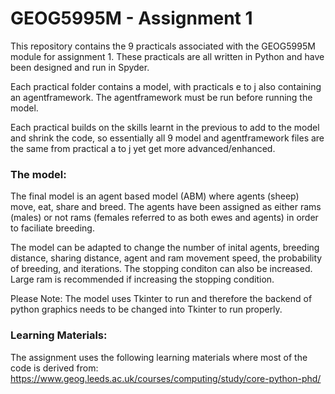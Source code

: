 # GEOG5995M - Assignment 1

This repository contains the 9 practicals associated with the GEOG5995M module for assignment 1. These practicals are all written in Python and have been designed and run in Spyder. 

Each practical folder contains a model, with practicals e to j also containing an agentframework. The agentframework must be run before running the model. 

Each practical builds on the skills learnt in the previous to add to the model and shrink the code, so essentially all 9 model and agentframework files are the same from practical a to j yet get more advanced/enhanced. 

### The model:
The final model is an agent based model (ABM) where agents (sheep) move, eat, share and breed. The agents have been assigned as either rams (males) or not rams (females referred to as both ewes and agents) in order to faciliate breeding. 

The model can be adapted to change the number of inital agents, breeding distance, sharing distance, agent and ram movement speed, the probability of breeding, and iterations. The stopping conditon can also be increased. Large ram is recommended if increasing the stopping condition. 

Please Note: The model uses Tkinter to run and therefore the backend of python graphics needs to be changed into Tkinter to run properly. 

### Learning Materials:
The assignment uses the following learning materials where most of the code is derived from:
https://www.geog.leeds.ac.uk/courses/computing/study/core-python-phd/ 
